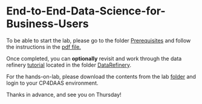 # End-to-End-Data-Science-for-Business-Users


To be able to start the lab, please go to the folder [Prerequisites](https://github.ibm.com/Hendrik-Loeffel/End-to-End-Data-Science-for-Business-Users/tree/main/Prerequisites) and follow the instructions in the
[pdf file.](https://github.ibm.com/Hendrik-Loeffel/End-to-End-Data-Science-for-Business-Users/blob/main/prerequisites/Prerequisites_for_lab.pdf)


Once completed, you can **optionally** revisit and work through the data refinery [tutorial](https://github.ibm.com/Hendrik-Loeffel/End-to-End-Data-Science-for-Business-Users/blob/main/DataRefinery/DataRefinery.pdf) located in the folder 
[DataRefinery](https://github.ibm.com/Hendrik-Loeffel/End-to-End-Data-Science-for-Business-Users/tree/main/DataRefinery).

For the hands-on-lab, please download the contents from the lab [folder](https://github.ibm.com/Hendrik-Loeffel/End-to-End-Data-Science-for-Business-Users/tree/main/HandsOnLab) and login to your CP4DAAS environment. 

Thanks in advance, and see you on Thursday!

